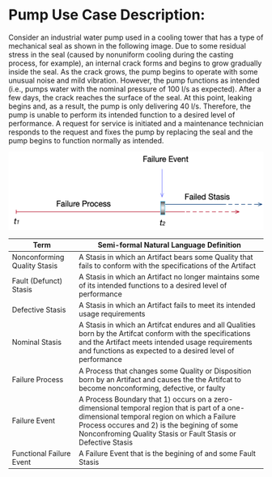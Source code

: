 # Pump Use Case Description:
Consider an industrial water pump used in a cooling tower that has a type of mechanical seal as shown in the following image. Due to some residual stress in the seal (caused by nonuniform cooling during the casting process, for example), an internal crack forms and begins to grow gradually inside the seal. As the crack grows, the pump begins to operate with some unusual noise and mild vibration. However, the pump functions as intended (i.e., pumps water with the nominal pressure of 100 l/s as expected). After a few days, the crack reaches the surface of the seal. At this point, leaking begins and, as a result, the pump is only delivering 40 l/s.  Therefore, the pump is unable to perform its intended function to a desired level of performance. A request for service is initiated and a maintenance technician responds to the request and fixes the pump by replacing the seal and the pump begins to function normally as intended. 

<span style="display:block;text-align:center">![](https://github.com/InfoneerTXST/IOF-SupplyChain-WG/blob/master/Documentation%20%26%20Resources/images/failure-event.png)

| Term | Semi-formal Natural Language Definition |
|--|--|
| Nonconforming Quality Stasis	| A Stasis in which an Artifact bears some Quality that fails to conform with the specifications of the Artifact|
| Fault (Defunct) Stasis	|A Stasis in which an Artifact no longer maintains some of its intended functions to a desired level of performance|
| Defective Stasis	| A Stasis in which an Artifact fails to meet its intended usage requirements| 
| Nominal Stasis	|A Stasis in which an Artifcat endures and all Qualities born by the Artifcat conform with the specifications and the Artifact meets intended usage requirements and functions as expected to a desired level of performance|
| Failure Process	|A Process that changes some Quality or Disposition born by an Artifact and causes the the Artifcat to become nonconforming, defective, or faulty|
| Failure Event	|A Process Boundary that 1) occurs on a zero-dimensional temporal region that is part of a one-dimensional temporal region on which a Failure Process occures and 2) is the begining of some Nonconfroming Quality Stasis or Fault Stasis or Defective Stasis|
| Functional Failure Event	|A Failure Event that is the begining of and some Fault Stasis|
